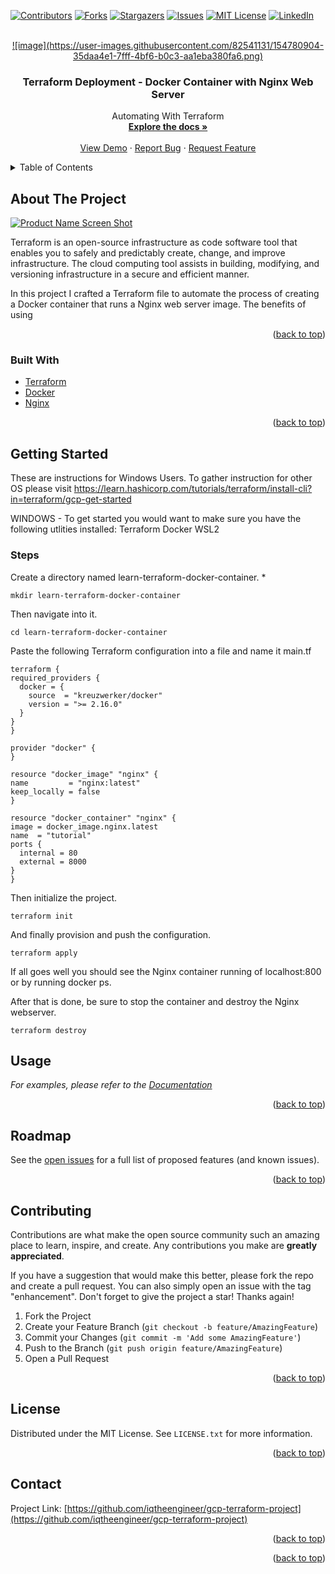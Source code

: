 <div id="top"></div>
<!--
*** Thanks for checking out the Best-README-Template. If you have a suggestion
*** that would make this better, please fork the repo and create a pull request
*** or simply open an issue with the tag "enhancement".
*** Don't forget to give the project a star!
*** Thanks again! Now go create something AMAZING! :D
-->



<!-- PROJECT SHIELDS -->
<!--
*** I'm using markdown "reference style" links for readability.
*** Reference links are enclosed in brackets [ ] instead of parentheses ( ).
*** See the bottom of this document for the declaration of the reference variables
*** for contributors-url, forks-url, etc. This is an optional, concise syntax you may use.
*** https://www.markdownguide.org/basic-syntax/#reference-style-links
-->
[![Contributors][contributors-shield]][contributors-url]
[![Forks][forks-shield]][forks-url]
[![Stargazers][stars-shield]][stars-url]
[![Issues][issues-shield]][issues-url]
[![MIT License][license-shield]][license-url]
[![LinkedIn][linkedin-shield]][linkedin-url]



<!-- PROJECT LOGO -->
<br />
<div align="center">
  <a href="https://github.com/iqtheengineer/gcp-terraform-project">
    ![image](https://user-images.githubusercontent.com/82541131/154780904-35daa4e1-7fff-4bf6-b0c3-aa1eba380fa6.png)
  </a>


<h3 align="center">Terraform Deployment - Docker Container with Nginx Web Server</h3>

  <p align="center">
    Automating With Terraform
    <br />
    <a href="https://github.com/iqtheengineer/gcp-terraform-project"><strong>Explore the docs »</strong></a>
    <br />
    <br />
    <a href="https://github.com/iqtheengineer/gcp-terraform-project">View Demo</a>
    ·
    <a href="https://github.com/iqtheengineer/gcp-terraform-project/issues">Report Bug</a>
    ·
    <a href="https://github.com/iqtheengineer/gcp-terraform-project/issues">Request Feature</a>
  </p>
</div>



<!-- TABLE OF CONTENTS -->
<details>
  <summary>Table of Contents</summary>
  <ol>
    <li>
      <a href="#about-the-project">About The Project</a>
      <ul>
        <li><a href="#built-with">Built With</a></li>
      </ul>
    </li>
    <li>
      <a href="#getting-started">Getting Started</a>
    </li>
    <li><a href="#usage">Usage</a></li>
    <li><a href="#roadmap">Roadmap</a></li>
    <li><a href="#contributing">Contributing</a></li>
    <li><a href="#license">License</a></li>
    <li><a href="#contact">Contact</a></li>
  </ol>
</details>



<!-- ABOUT THE PROJECT -->
## About The Project

[![Product Name Screen Shot][product-screenshot]](https://example.com)

Terraform is an open-source infrastructure as code software tool that enables you to safely and predictably create, change, and improve infrastructure. The cloud computing tool assists in building, modifying, and versioning infrastructure in a secure and efficient manner.

In this project I crafted a Terraform file to automate the process of creating a Docker container that runs a Nginx web server image. The benefits of using   


<p align="right">(<a href="#top">back to top</a>)</p>



### Built With

* [Terraform](https://www.terraform.io/)
* [Docker](https://www.docker.com/)
* [Nginx](https://www.nginx.com/)


<p align="right">(<a href="#top">back to top</a>)</p>



<!-- GETTING STARTED -->
## Getting Started
These are instructions for Windows Users. To gather instruction for other OS please visit https://learn.hashicorp.com/tutorials/terraform/install-cli?in=terraform/gcp-get-started

WINDOWS - To get started you would want to make sure you have the following utlities installed:
Terraform
Docker
WSL2



### Steps

Create a directory named learn-terraform-docker-container.
* 
  ```
  mkdir learn-terraform-docker-container
  ```
Then navigate into it.
  ```
  cd learn-terraform-docker-container
  ```
Paste the following Terraform configuration into a file and name it main.tf

  ```
  terraform {
  required_providers {
    docker = {
      source  = "kreuzwerker/docker"
      version = ">= 2.16.0"
    }
  }
}

provider "docker" {
}

resource "docker_image" "nginx" {
  name         = "nginx:latest"
  keep_locally = false
}

resource "docker_container" "nginx" {
  image = docker_image.nginx.latest
  name  = "tutorial"
  ports {
    internal = 80
    external = 8000
  }
}

  ```

Then initialize the project.
  ```
  terraform init
  ```
And finally provision and push the configuration.
  ```
  terraform apply
  ```

If all goes well you should see the Nginx container running of localhost:800 or by running docker ps.

After that is done, be sure to stop the container and destroy the Nginx webserver.
   ```
  terraform destroy
  ```





<!-- USAGE EXAMPLES -->
## Usage


_For examples, please refer to the [Documentation](https://learn.hashicorp.com/tutorials/terraform/install-cli?in=terraform/gcp-get-started)_

<p align="right">(<a href="#top">back to top</a>)</p>



<!-- ROADMAP -->
## Roadmap


See the [open issues](https://github.com/iqtheengineer/gcp-terraform-project/issues) for a full list of proposed features (and known issues).

<p align="right">(<a href="#top">back to top</a>)</p>



<!-- CONTRIBUTING -->
## Contributing

Contributions are what make the open source community such an amazing place to learn, inspire, and create. Any contributions you make are **greatly appreciated**.

If you have a suggestion that would make this better, please fork the repo and create a pull request. You can also simply open an issue with the tag "enhancement".
Don't forget to give the project a star! Thanks again!

1. Fork the Project
2. Create your Feature Branch (`git checkout -b feature/AmazingFeature`)
3. Commit your Changes (`git commit -m 'Add some AmazingFeature'`)
4. Push to the Branch (`git push origin feature/AmazingFeature`)
5. Open a Pull Request

<p align="right">(<a href="#top">back to top</a>)</p>



<!-- LICENSE -->
## License

Distributed under the MIT License. See `LICENSE.txt` for more information.

<p align="right">(<a href="#top">back to top</a>)</p>



<!-- CONTACT -->
## Contact


Project Link: [https://github.com/iqtheengineer/gcp-terraform-project](https://github.com/iqtheengineer/gcp-terraform-project)

<p align="right">(<a href="#top">back to top</a>)</p>



<!-- ACKNOWLEDGMENTS -->


<p align="right">(<a href="#top">back to top</a>)</p>



<!-- MARKDOWN LINKS & IMAGES -->
<!-- https://www.markdownguide.org/basic-syntax/#reference-style-links -->
[contributors-shield]: https://img.shields.io/github/contributors/iqtheengineer/gcp-terraform-project.svg?style=for-the-badge
[contributors-url]: https://github.com/iqtheengineer/gcp-terraform-project/graphs/contributors
[forks-shield]: https://img.shields.io/github/forks/iqtheengineer/gcp-terraform-project.svg?style=for-the-badge
[forks-url]: https://github.com/iqtheengineer/gcp-terraform-project/network/members
[stars-shield]: https://img.shields.io/github/stars/iqtheengineer/gcp-terraform-project.svg?style=for-the-badge
[stars-url]: https://github.com/iqtheengineer/gcp-terraform-project/stargazers
[issues-shield]: https://img.shields.io/github/issues/iqtheengineer/gcp-terraform-project.svg?style=for-the-badge
[issues-url]: https://github.com/iqtheengineer/gcp-terraform-project/issues
[license-shield]: https://img.shields.io/github/license/github_username/repo_name.svg?style=for-the-badge
[license-url]: https://github.com/github_username/repo_name/blob/master/LICENSE.txt
[linkedin-shield]: https://img.shields.io/badge/-LinkedIn-black.svg?style=for-the-badge&logo=linkedin&colorB=555
[linkedin-url]: https://linkedin.com/in/iman-crooks
[product-screenshot]: downloads/ImanCrooks1_whiteBG.gif
